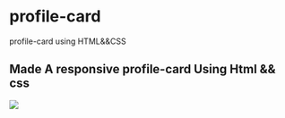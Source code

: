# profile-card
profile-card using HTML&amp;&amp;CSS 
<h2>Made A responsive  profile-card  Using Html && css  </h2>

<img src="https://github.com/abdelrahman-mohammed1/profile-card/assets/75761246/ed423203-c3b0-4cea-945e-9936c1b9867a"/>

